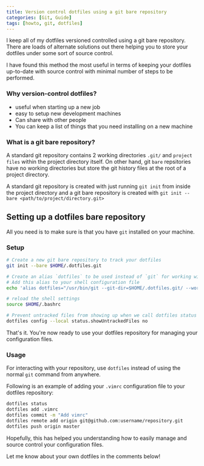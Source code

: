 ```yaml
---
title: Version control dotfiles using a git bare repository
categories: [Git, Guide]
tags: [howto, git, dotfiles]
---
```


I keep all of my dotfiles versioned controlled using a git bare repository. There are loads of alternate solutions out there helping you to store your dotfiles under some sort of source control.

I have found this method the most useful in terms of keeping your dotfiles up-to-date with source control with minimal number of steps to be performed.

<!--more-->

### Why version-control dotfiles?

* useful when starting up a new job
* easy to setup new development machines
* Can share with other people
* You can keep a list of things that you need installing on a new machine

### What is a git bare repository?

A standard git repository contains 2 working directories `.git/` and `project files` within the project directory itself. On other hand, git `bare` repsitories have no working directories but store the git history files at the root of a project directory.

A standard git repository is created with just running `git init` from inside the project directory and a git bare repository is created with `git init --bare <path/to/project/directory.git>`

## Setting up a dotfiles bare repository

All you need is to make sure is that you have `git` installed on your machine.

### Setup

```sh
# Create a new git bare repository to track your dotfiles
git init --bare $HOME/.dotfiles.git

# Create an alias `dotfiles` to be used instead of `git` for working with the repository
# Add this alias to your shell configuration file
echo 'alias dotfiles="/usr/bin/git --git-dir=$HOME/.dotfiles.git/ --work-tree=$HOME"' >> $HOME/.bashrc

# reload the shell settings
source $HOME/.bashrc

# Prevent untracked files from showing up when we call dotfiles status
dotfiles config --local status.showUntrackedFiles no
```

That's it. You're now ready to use your dotfiles repository for managing your configuration files.

### Usage

For interacting with your repository, use `dotfiles` instead of using the normal `git` command from anywhere.

Following is an example of adding your `.vimrc` configuration file to your dotfiles repository:

```sh
dotfiles status
dotfiles add .vimrc
dotfiles commit -m "Add vimrc"
dotfiles remote add origin git@github.com:username/repository.git
dotfiles push origin master
```

Hopefully, this has helped you understanding how to easily manage and source control your configuration files.

Let me know about your own dotfiles in the comments below!
